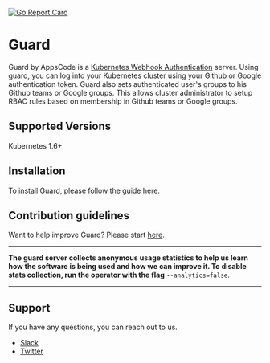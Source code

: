 [![Go Report Card](https://goreportcard.com/badge/github.com/appscode/guard)](https://goreportcard.com/report/github.com/appscode/guard)

# Guard
 Guard by AppsCode is a [Kubernetes Webhook Authentication](https://kubernetes.io/docs/admin/authentication/#webhook-token-authentication) server. Using guard, you can log into your Kubernetes cluster using your Github or Google authentication token. Guard also sets authenticated user's groups to his Github teams or Google groups. This allows cluster administrator to setup RBAC rules based on membership in Github teams or Google groups.

## Supported Versions
Kubernetes 1.6+

## Installation
To install Guard, please follow the guide [here](/docs/install.md).

## Contribution guidelines
Want to help improve Guard? Please start [here](/CONTRIBUTING.md).

---

**The guard server collects anonymous usage statistics to help us learn how the software is being used and how we can improve it. To disable stats collection, run the operator with the flag** `--analytics=false`.

---

## Support
If you have any questions, you can reach out to us.
* [Slack](https://slack.appscode.com)
* [Twitter](https://twitter.com/AppsCodeHQ)
